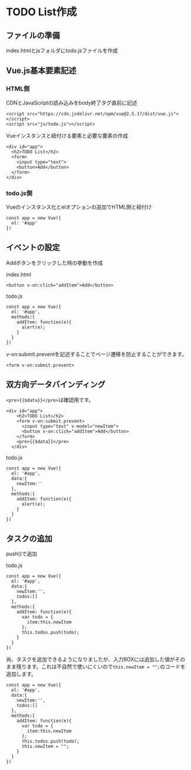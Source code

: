 # TODO List作成
## ファイルの準備
index.htmlとjsフォルダにtodo.jsファイルを作成

## Vue.js基本要素記述
### HTML側
CDNとJavaScriptの読み込みをbody終了タグ直前に記述

```
<script src="https://cdn.jsdelivr.net/npm/vue@2.5.17/dist/vue.js"></script>
<script src="js/todo.js"></script>
```
Vueインスタンスと紐付ける要素と必要な要素の作成

```
<div id="app">
  <h2>TODO List</h2>
  <form>
    <input type="text">
    <button>Add</button>
  </form>
</div>
```

### todo.js側
Vueのインスタンス化とelオプションの追加でHTML側と紐付け

```
const app = new Vue({
  el: '#app'
})
```
## イベントの設定
Addボタンをクリックした時の挙動を作成

index.html
```
<button v-on:click="addItem">Add</button>
```

todo.js
```
const app = new Vue({
  el: '#app',
  methods:{
    addItem: function(e){
      alert(e);
    }
  }
})
```

v-on:submit.preventを記述することでページ遷移を防止することができます。
```
<form v-on:submit.prevent>
```

## 双方向データバインディング

`<pre>{{$data}}</pre>`は確認用です。
```
<div id="app">
    <h2>TODO List</h2>
    <form v-on:submit.prevent>
      <input type="text" v-model="newItem">
      <button v-on:click="addItem">Add</button>
    </form>
    <pre>{{$data}}</pre>
  </div>
```

todo.js
```
const app = new Vue({
  el: '#app',
  data:{
    newItem:''
  },
  methods:{
    addItem: function(e){
      alert(e);
    }
  }
})
```

## タスクの追加

push()で追加

todo.js
```
const app = new Vue({
  el: '#app',
  data:{
    newItem:'',
    todos:[]
  },
  methods:{
    addItem: function(e){
      var todo = {
        item:this.newItem
      };
      this.todos.push(todo);
    }
  }
})
```
尚、タスクを追加できるようになりましたが、入力BOXには追加した値がそのまま残ります。これは不自然で使いにくいので`this.newItem = "";`のコードを追加します。

```
const app = new Vue({
  el: '#app',
  data:{
    newItem:'',
    todos:[]
  },
  methods:{
    addItem: function(e){
      var todo = {
        item:this.newItem
      };
      this.todos.push(todo);
      this.newItem = "";
    }
  }
})

```
